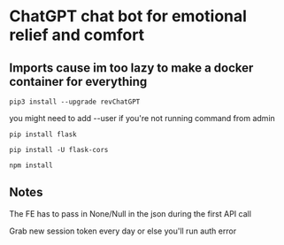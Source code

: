 # ChatGPT chat bot for emotional relief and comfort 

## Imports cause im too lazy to make a docker container for everything 

```pip3 install --upgrade revChatGPT``` 

you might need to add --user if you're not running command from admin

```pip install flask``` 

```pip install -U flask-cors``` 

```npm install```

## Notes

The FE has to pass in None/Null in the json during the first API call

Grab new session token every day or else you'll run auth error
